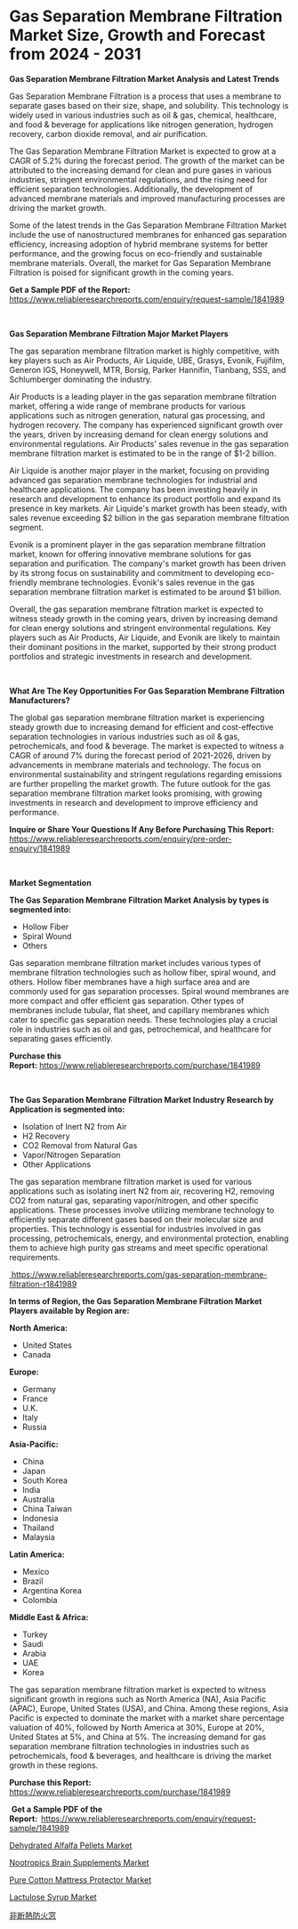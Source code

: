 <p><h1>Gas Separation Membrane Filtration Market Size, Growth and Forecast from 2024 - 2031</h1></p><p><strong>Gas Separation Membrane Filtration Market Analysis and Latest Trends</strong></p>
<p><p>Gas Separation Membrane Filtration is a process that uses a membrane to separate gases based on their size, shape, and solubility. This technology is widely used in various industries such as oil & gas, chemical, healthcare, and food & beverage for applications like nitrogen generation, hydrogen recovery, carbon dioxide removal, and air purification.</p><p>The Gas Separation Membrane Filtration Market is expected to grow at a CAGR of 5.2% during the forecast period. The growth of the market can be attributed to the increasing demand for clean and pure gases in various industries, stringent environmental regulations, and the rising need for efficient separation technologies. Additionally, the development of advanced membrane materials and improved manufacturing processes are driving the market growth.</p><p>Some of the latest trends in the Gas Separation Membrane Filtration Market include the use of nanostructured membranes for enhanced gas separation efficiency, increasing adoption of hybrid membrane systems for better performance, and the growing focus on eco-friendly and sustainable membrane materials. Overall, the market for Gas Separation Membrane Filtration is poised for significant growth in the coming years.</p></p>
<p><strong>Get a Sample PDF of the Report:&nbsp;</strong> <a href="https://www.reliableresearchreports.com/enquiry/request-sample/1841989">https://www.reliableresearchreports.com/enquiry/request-sample/1841989</a></p>
<p>&nbsp;</p>
<p><strong>Gas Separation Membrane Filtration Major Market Players</strong></p>
<p><p>The gas separation membrane filtration market is highly competitive, with key players such as Air Products, Air Liquide, UBE, Grasys, Evonik, Fujifilm, Generon IGS, Honeywell, MTR, Borsig, Parker Hannifin, Tianbang, SSS, and Schlumberger dominating the industry.</p><p>Air Products is a leading player in the gas separation membrane filtration market, offering a wide range of membrane products for various applications such as nitrogen generation, natural gas processing, and hydrogen recovery. The company has experienced significant growth over the years, driven by increasing demand for clean energy solutions and environmental regulations. Air Products' sales revenue in the gas separation membrane filtration market is estimated to be in the range of $1-2 billion.</p><p>Air Liquide is another major player in the market, focusing on providing advanced gas separation membrane technologies for industrial and healthcare applications. The company has been investing heavily in research and development to enhance its product portfolio and expand its presence in key markets. Air Liquide's market growth has been steady, with sales revenue exceeding $2 billion in the gas separation membrane filtration segment.</p><p>Evonik is a prominent player in the gas separation membrane filtration market, known for offering innovative membrane solutions for gas separation and purification. The company's market growth has been driven by its strong focus on sustainability and commitment to developing eco-friendly membrane technologies. Evonik's sales revenue in the gas separation membrane filtration market is estimated to be around $1 billion.</p><p>Overall, the gas separation membrane filtration market is expected to witness steady growth in the coming years, driven by increasing demand for clean energy solutions and stringent environmental regulations. Key players such as Air Products, Air Liquide, and Evonik are likely to maintain their dominant positions in the market, supported by their strong product portfolios and strategic investments in research and development.</p></p>
<p>&nbsp;</p>
<p><strong>What Are The Key Opportunities For Gas Separation Membrane Filtration Manufacturers?</strong></p>
<p><p>The global gas separation membrane filtration market is experiencing steady growth due to increasing demand for efficient and cost-effective separation technologies in various industries such as oil & gas, petrochemicals, and food & beverage. The market is expected to witness a CAGR of around 7% during the forecast period of 2021-2026, driven by advancements in membrane materials and technology. The focus on environmental sustainability and stringent regulations regarding emissions are further propelling the market growth. The future outlook for the gas separation membrane filtration market looks promising, with growing investments in research and development to improve efficiency and performance.</p></p>
<p><strong>Inquire or Share Your Questions If Any Before Purchasing This Report:</strong> <a href="https://www.reliableresearchreports.com/enquiry/pre-order-enquiry/1841989">https://www.reliableresearchreports.com/enquiry/pre-order-enquiry/1841989</a></p>
<p>&nbsp;</p>
<p><strong>Market Segmentation</strong></p>
<p><strong>The Gas Separation Membrane Filtration Market Analysis by types is segmented into:</strong></p>
<p><ul><li>Hollow Fiber</li><li>Spiral Wound</li><li>Others</li></ul></p>
<p><p>Gas separation membrane filtration market includes various types of membrane filtration technologies such as hollow fiber, spiral wound, and others. Hollow fiber membranes have a high surface area and are commonly used for gas separation processes. Spiral wound membranes are more compact and offer efficient gas separation. Other types of membranes include tubular, flat sheet, and capillary membranes which cater to specific gas separation needs. These technologies play a crucial role in industries such as oil and gas, petrochemical, and healthcare for separating gases efficiently.</p></p>
<p><strong>Purchase this Report:&nbsp;</strong><a href="https://www.reliableresearchreports.com/purchase/1841989">https://www.reliableresearchreports.com/purchase/1841989</a></p>
<p>&nbsp;</p>
<p><strong>The Gas Separation Membrane Filtration Market Industry Research by Application is segmented into:</strong></p>
<p><ul><li>Isolation of Inert N2 from Air</li><li>H2 Recovery</li><li>CO2 Removal from Natural Gas</li><li>Vapor/Nitrogen Separation</li><li>Other Applications</li></ul></p>
<p><p>The gas separation membrane filtration market is used for various applications such as isolating inert N2 from air, recovering H2, removing CO2 from natural gas, separating vapor/nitrogen, and other specific applications. These processes involve utilizing membrane technology to efficiently separate different gases based on their molecular size and properties. This technology is essential for industries involved in gas processing, petrochemicals, energy, and environmental protection, enabling them to achieve high purity gas streams and meet specific operational requirements.</p></p>
<p><a href="https://www.reliableresearchreports.com/gas-separation-membrane-filtration-r1841989">&nbsp;https://www.reliableresearchreports.com/gas-separation-membrane-filtration-r1841989</a></p>
<p><strong>In terms of Region, the Gas Separation Membrane Filtration Market Players available by Region are:</strong></p>
<p>
    <p> <strong> North America: </strong>
        <ul>
            <li>United States</li>
            <li>Canada</li>
        </ul>
        </p> 
    <p> <strong> Europe: </strong>
        <ul>
            <li>Germany</li>
            <li>France</li>
            <li>U.K.</li>
            <li>Italy</li>
            <li>Russia</li>
        </ul>
        </p> 
    <p> <strong> Asia-Pacific: </strong>
        <ul>
            <li>China</li>
            <li>Japan</li>
            <li>South Korea</li>
            <li>India</li>
            <li>Australia</li>
            <li>China Taiwan</li>
            <li>Indonesia</li>
            <li>Thailand</li>
            <li>Malaysia</li>
        </ul>
        </p> 
    <p> <strong> Latin America: </strong>
        <ul>
            <li>Mexico</li>
            <li>Brazil</li>
            <li>Argentina Korea</li>
            <li>Colombia</li>
        </ul>
        </p> 
    <p> <strong> Middle East & Africa: </strong>
        <ul>
            <li>Turkey</li>
            <li>Saudi</li>
            <li>Arabia</li>
            <li>UAE</li>
            <li>Korea</li>
        </ul>
    </p>
    </p>
<p><p>The gas separation membrane filtration market is expected to witness significant growth in regions such as North America (NA), Asia Pacific (APAC), Europe, United States (USA), and China. Among these regions, Asia Pacific is expected to dominate the market with a market share percentage valuation of 40%, followed by North America at 30%, Europe at 20%, United States at 5%, and China at 5%. The increasing demand for gas separation membrane filtration technologies in industries such as petrochemicals, food & beverages, and healthcare is driving the market growth in these regions.</p></p>
<p><strong>Purchase this Report: </strong><a href="https://www.reliableresearchreports.com/purchase/1841989">https://www.reliableresearchreports.com/purchase/1841989</a></p>
<p>&nbsp;<strong>Get a Sample PDF of the Report:&nbsp;&nbsp;</strong><a href="https://www.reliableresearchreports.com/enquiry/request-sample/1841989">https://www.reliableresearchreports.com/enquiry/request-sample/1841989</a></p>
<p><strong></strong></p>
<p><p><a href="https://www.linkedin.com/pulse/dehydrated-alfalfa-pellets-market-emerging-trends-future-prospects-ksy9e">Dehydrated Alfalfa Pellets Market</a></p><p><a href="https://github.com/alexcrou8/Market-Research-Report-List-1/blob/main/nootropics-brain-supplements-market.md">Nootropics Brain Supplements Market</a></p><p><a href="https://www.linkedin.com/pulse/global-pure-cotton-mattress-protector-market-trends-insights-lsnte">Pure Cotton Mattress Protector Market</a></p><p><a href="https://github.com/Krdamani25/Market-Research-Report-List-1/blob/main/lactulose-syrup-market.md">Lactulose Syrup Market</a></p><p><a href="https://github.com/NikitaBruen/Market-Research-Report-List-1/blob/main/1028460122312.md">非断熱防火窓</a></p></p>